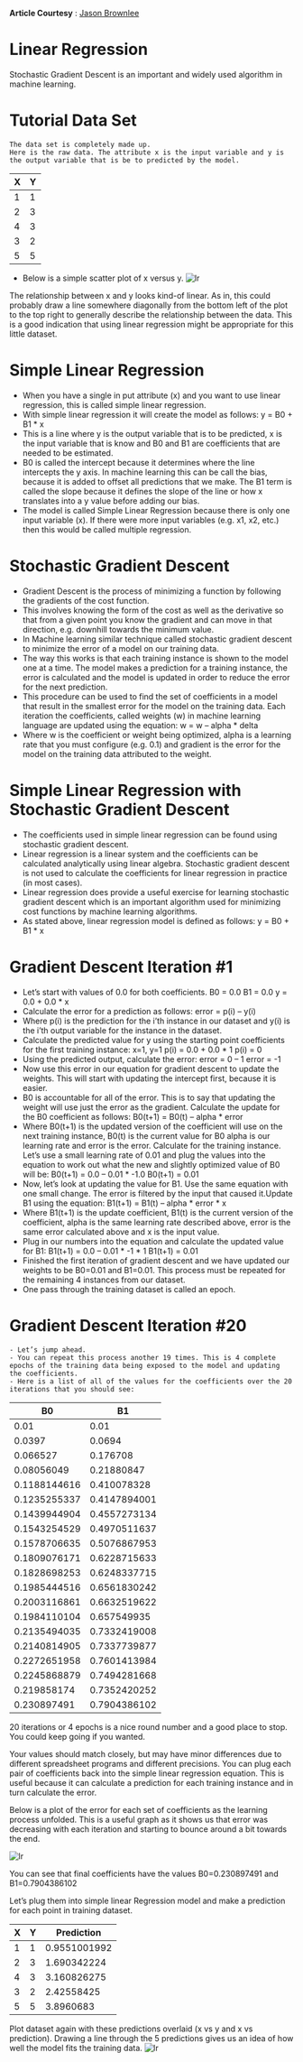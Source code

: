 **Article Courtesy** : [Jason Brownlee](https://machinelearningmastery.com/linear-regression-tutorial-using-gradient-descent-for-machine-learning/)

Linear Regression
===

Stochastic Gradient Descent is an important and widely used algorithm in machine learning.

# Tutorial Data Set
	The data set is completely made up.
	Here is the raw data. The attribute x is the input variable and y is the output variable that is be to predicted by the model.


| X | Y |
|---|---|
| 1 | 1 |
| 2 | 3 |
| 4 | 3 |
| 3 | 2 |
| 5 | 5 |
	

- Below is a simple scatter plot of x versus y.
	![lr](https://user-images.githubusercontent.com/33459977/63126611-dee10300-bfcd-11e9-88f8-bc24bc0642c9.png)

The relationship between x and y looks kind-of linear. As in, this could probably draw a line somewhere diagonally from the bottom left of the plot to the top right to generally describe the relationship between the data. This is a good indication that using linear regression might be appropriate for this little dataset.

# Simple Linear Regression
- When you have a single in put attribute (x) and you want to use linear regression, this is called simple linear regression.
- With simple linear regression it will create the model as follows:
	y = B0 + B1 * x
- This is a line where y is the output variable that is to be predicted, x is the input variable that is know and B0 and B1 are coefficients that are needed to be estimated.
- B0 is called the intercept because it determines where the line intercepts the y axis. In machine learning this can be call the bias, because it is added to offset all predictions that we make. The B1 term is called the slope because it defines the slope of the line or how x translates into a y value before adding our bias.
- The model is called Simple Linear Regression because there is only one input variable (x). If there were more input variables (e.g. x1, x2, etc.) then this would be called multiple regression.

# Stochastic Gradient Descent
- Gradient Descent is the process of minimizing a function by following the gradients of the cost function.
- This involves knowing the form of the cost as well as the derivative so that from a given point you know the gradient and can move in that direction, e.g. downhill towards the minimum value.
- In Machine learning similar technique called stochastic gradient descent to minimize the error of a model on our training data.
- The way this works is that each training instance is shown to the model one at a time. The model makes a prediction for a training instance, the error is calculated and the model is updated in order to reduce the error for the next prediction.
- This procedure can be used to find the set of coefficients in a model that result in the smallest error for the model on the training data. Each iteration the coefficients, called weights (w) in machine learning language are updated using the equation:
	w = w – alpha * delta
- Where w is the coefficient or weight being optimized, alpha is a learning rate that you must configure (e.g. 0.1) and gradient is the error for the model on the training data attributed to the weight.

# Simple Linear Regression with Stochastic Gradient Descent
- The coefficients used in simple linear regression can be found using stochastic gradient descent.
- Linear regression is a linear system and the coefficients can be calculated analytically using linear algebra. Stochastic gradient descent is not used to calculate the coefficients for linear regression in practice (in most cases).
- Linear regression does provide a useful exercise for learning stochastic gradient descent which is an important algorithm used for minimizing cost functions by machine learning algorithms.
- As stated above, linear regression model is defined as follows:
	y = B0 + B1 * x

# Gradient Descent Iteration #1
- Let’s start with values of 0.0 for both coefficients.
	B0 = 0.0
	B1 = 0.0
	y = 0.0 + 0.0 * x
- Calculate the error for a prediction as follows:
	error = p(i) – y(i)
- Where p(i) is the prediction for the i’th instance in our dataset and y(i) is the i’th output variable for the instance in the dataset.
- Calculate the predicted value for y using the starting point coefficients for the first training instance:
	x=1, y=1
	p(i) = 0.0 + 0.0 * 1
	p(i) = 0
- Using the predicted output, calculate the error:
	error = 0 – 1
	error = -1
- Now use this error in our equation for gradient descent to update the weights. This will start with updating the intercept first, because it is easier.
- B0 is accountable for all of the error. This is to say that updating the weight will use just the error as the gradient. Calculate the update for the B0 coefficient as follows:
	B0(t+1) = B0(t) – alpha * error
- Where B0(t+1) is the updated version of the coefficient will use on the next training instance, B0(t) is the current value for B0 alpha is our learning rate and error is the error. Calculate for the training instance. Let’s use a small learning rate of 0.01 and plug the values into the equation to work out what the new and slightly optimized value of B0 will be:
	B0(t+1) = 0.0 – 0.01 * -1.0
	B0(t+1) = 0.01
- Now, let’s look at updating the value for B1. Use the same equation with one small change. The error is filtered by the input that caused it.Update B1 using the equation:
	B1(t+1) = B1(t) – alpha * error * x
- Where B1(t+1) is the update coefficient, B1(t) is the current version of the coefficient, alpha is the same learning rate described above, error is the same error calculated above and x is the input value.
- Plug in our numbers into the equation and calculate the updated value for B1:
	B1(t+1) = 0.0 – 0.01 * -1 * 1
	B1(t+1) = 0.01
- Finished the first iteration of gradient descent and we have updated our weights to be B0=0.01 and B1=0.01. This process must be repeated for the remaining 4 instances from our dataset.
- One pass through the training dataset is called an epoch.

# Gradient Descent Iteration #20
	- Let’s jump ahead.
	- You can repeat this process another 19 times. This is 4 complete epochs of the training data being exposed to the model and updating the coefficients.
	- Here is a list of all of the values for the coefficients over the 20 iterations that you should see:

| B0 | B1 |
|----|----|
| 0.01 |	0.01|
| 0.0397 |	0.0694|
| 0.066527 |	0.176708|
| 0.08056049 |	0.21880847|
| 0.1188144616 |	0.410078328|
| 0.1235255337 |	0.4147894001|
| 0.1439944904 |	0.4557273134|
| 0.1543254529 |	0.4970511637|
| 0.1578706635 |	0.5076867953|
| 0.1809076171 |	0.6228715633|
| 0.1828698253 |	0.6248337715|
| 0.1985444516 |	0.6561830242|
| 0.2003116861 |	0.6632519622|
| 0.1984110104 |	0.657549935|
| 0.2135494035 |	0.7332419008|
| 0.2140814905 |0.7337739877|
| 0.2272651958 |	0.7601413984|
| 0.2245868879 |	0.7494281668|
| 0.219858174 |	0.7352420252|
| 0.230897491 |	0.7904386102|

20 iterations or 4 epochs is a nice round number and a good place to stop. You could keep going if you wanted.

Your values should match closely, but may have minor differences due to different spreadsheet programs and different precisions. You can plug each pair of coefficients back into the simple linear regression equation. This is useful because it can calculate a prediction for each training instance and in turn calculate the error.

Below is a plot of the error for each set of coefficients as the learning process unfolded. This is a useful graph as it shows us that error was decreasing with each iteration and starting to bounce around a bit towards the end.

![lr](https://user-images.githubusercontent.com/33459977/63127359-c83bab80-bfcf-11e9-918e-c0066e02bc18.png)

You can see that final coefficients have the values B0=0.230897491 and B1=0.7904386102

Let’s plug them into simple linear Regression model and make a prediction for each point in training dataset.

| X | Y | Prediction |
|---|---|------------|
| 1 | 1 |0.9551001992|
| 2 | 3 |1.690342224 |
| 4 | 3 |3.160826275 |
| 3 | 2 |2.42558425  |
| 5 | 5 |3.8960683   |

Plot dataset again with these predictions overlaid (x vs y and x vs prediction). Drawing a line through the 5 predictions gives us an idea of how well the model fits the training data.
![lr](https://user-images.githubusercontent.com/33459977/63127501-21a3da80-bfd0-11e9-979f-50cb0c39092a.png)
